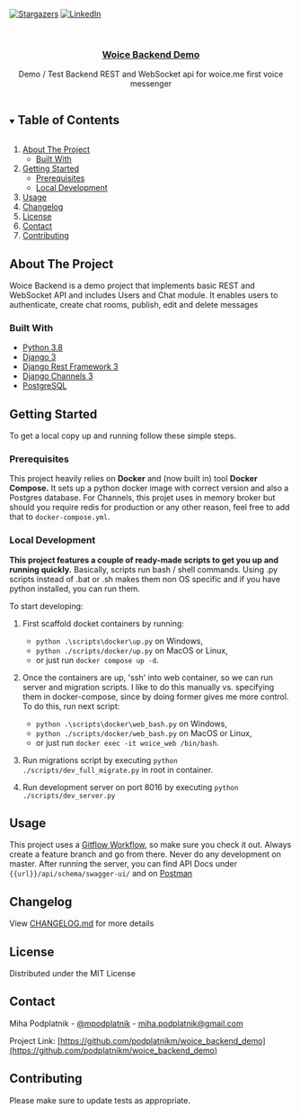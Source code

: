 <!-- PROJECT SHIELDS -->
<!--
*** I'm using markdown "reference style" links for readability.
*** Reference links are enclosed in brackets [ ] instead of parentheses ( ).
*** See the bottom of this document for the declaration of the reference variables
*** for contributors-url, forks-url, etc. This is an optional, concise syntax you may use.
*** https://www.markdownguide.org/basic-syntax/#reference-style-links
-->
[![Stargazers][stars-shield]][stars-url]
[![LinkedIn][linkedin-shield]][linkedin-url]



<!-- PROJECT LOGO -->
<br />
<p align="center">
  <a href="https://github.com/podplatnikm/woice_backend_demo">
    <h3 align="center">Woice Backend Demo</h3>
  </a>
  <p align="center">
    Demo / Test Backend REST and WebSocket api for woice.me first voice messenger
  </p>
</p>



<!-- TABLE OF CONTENTS -->
<details open="open">
  <summary><h2 style="display: inline-block">Table of Contents</h2></summary>
  <ol>
    <li>
      <a href="#about-the-project">About The Project</a>
      <ul>
        <li><a href="#built-with">Built With</a></li>
      </ul>
    </li>
    <li>
      <a href="#getting-started">Getting Started</a>
      <ul>
        <li><a href="#prerequisites">Prerequisites</a></li>
        <li><a href="#local-development">Local Development</a></li>
      </ul>
    </li>
    <li><a href="#usage">Usage</a></li>
    <li><a href="#changelog">Changelog</a></li>
    <li><a href="#license">License</a></li>
    <li><a href="#contact">Contact</a></li>
    <li><a href="#contributing">Contributing</a></li>
  </ol>
</details>



<!-- ABOUT THE PROJECT -->
## About The Project

Woice Backend is a demo project that implements basic REST and WebSocket API and includes Users and Chat module.
It enables users to authenticate, create chat rooms, publish, edit and delete messages 

### Built With

* [Python 3.8](https://www.python.org/)
* [Django 3](https://www.djangoproject.com/)
* [Django Rest Framework 3](https://www.django-rest-framework.org/)
* [Django Channels 3](https://github.com/django/channels)
* [PostgreSQL](https://www.postgresql.org/)



<!-- GETTING STARTED -->
## Getting Started

To get a local copy up and running follow these simple steps.

### Prerequisites

This project heavily relies on **Docker** and (now built in) tool **Docker Compose.** It sets up a 
python docker image with correct version and also a Postgres database. For Channels, this projet uses
in memory broker but should you require redis for production or any other reason, feel free to add that to
`docker-compose.yml`.

### Local Development

**This project features a couple of ready-made scripts to get you up and running quickly.** Basically, scripts run
bash / shell commands. Using .py scripts instead of .bat or .sh makes them non OS specific and if you have python
installed, you can run them.

To start developing:
1. First scaffold docket containers by running:
    * `python .\scripts\docker\up.py` on Windows,
    * `python ./scripts/docker/up.py` on MacOS or Linux,
    * or just run `docker compose up -d`.
    
2. Once the containers are up, 'ssh' into web container, so we can run server and migration scripts.
I like to do this manually vs. specifying them in docker-compose, since by doing former gives me more control.
   To do this, run next script:
   * `python .\scripts\docker\web_bash.py` on Windows,
    * `python ./scripts/docker/web_bash.py` on MacOS or Linux,
    * or just run `docker exec -it woice_web /bin/bash`.
    
3. Run migrations script by executing `python ./scripts/dev_full_migrate.py` in root in container.
4. Run development server on port 8016 by executing `python ./scripts/dev_server.py`

<!-- USAGE -->
## Usage
This project uses a [Gitflow Workflow](https://www.atlassian.com/git/tutorials/comparing-workflows/gitflow-workflow), so make sure you check it out. Always create a
feature branch and go from there. Never do any development on master.
After running the server, you can find API Docs under `{{url}}/api/schema/swagger-ui/` and on [Postman](https://documenter.getpostman.com/view/5623349/TzRa5NwK)


<!-- CHANGELOG -->
## Changelog
View [CHANGELOG.md](CHANGELOG.md) for more details

<!-- LICENSE -->
## License
Distributed under the MIT License



<!-- CONTACT -->
## Contact

Miha Podplatnik - [@mpodplatnik](https://twitter.com/mpodplatnik) - miha.podplatnik@gmail.com

Project Link: [https://github.com/podplatnikm/woice_backend_demo](https://github.com/podplatnikm/woice_backend_demo)

<!-- CONTRIBUTING -->
## Contributing
Please make sure to update tests as appropriate.


<!-- MARKDOWN LINKS & IMAGES -->
<!-- https://www.markdownguide.org/basic-syntax/#reference-style-links -->
[stars-shield]: https://img.shields.io/github/stars/podplatnikm/woice_backend_demo
[stars-url]: https://github.com/podplatnikm/woice_backend_demo/stargazers
[linkedin-shield]: https://img.shields.io/badge/-LinkedIn-black.svg?style=flat&logo=linkedin&colorB=555
[linkedin-url]: https://linkedin.com/in/miha-podplatnik/